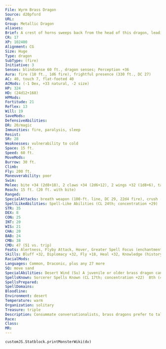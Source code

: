 ```yaml
---
File: Wyrm Brass Dragon
Source: d20pfsrd
URL: 
Group: Metallic Dragon
aliases: 
Brief: A crest of horns sweeps back from the head of this dragon, leading to a long neck and serpentine brass body.
CR: 17
XP: 102400
Alignment: CG
Size: Huge
Type: dragon
SubType: (fire)
Initiative: 3
Senses: blindsense 60 ft., dragon senses; Perception +36
Aura: fire (10 ft., 1d6 fire), frightful presence (330 ft., DC 27)
AC: 40, touch 7, flat-footed 40
ACMods: (-1 Dex, +33 natural, -2 size)
HP: 324
HD: (24d12+168)
HPMods: 
Fortitude: 21
Reflex: 13
Will: 19
SaveMods: 
DefensiveAbilities: 
DR: 20/magic
Immunities: fire, paralysis, sleep
Resist: 
SR: 28
Weaknesses: vulnerability to cold
Space: 15 ft.
Speed: 60 ft.
MoveMods: 
Burrow: 30 ft.
Climb: 
Fly: 200 ft.
Maneuverability: poor
Swim: 
Melee: bite +34 (2d8+18), 2 claws +34 (2d6+12), 2 wings +32 (1d8+6), tail slap +32 (2d6+18)
Reach: 15 ft. (20 ft. with bite)
Ranged: 
SpecialAttacks: breath weapon (100-ft. line, DC 29, 22d4 fire), crush (small creatures, DC 29, 2d8+18), desert wind, sandstorm, sleep breath
SpellLikeAbilities: Spell-Like Abilities (CL 24th; concentration +29)  At will-- control weather, control winds, endure elements, speak with animals, suggestion (DC 18)
STR: 35
DEX: 8
CON: 25
INT: 20
WIS: 21
CHA: 20
BAB: 24
CMB: 38
CMD: 47 (51 vs. trip)
Feats: Alertness, Flyby Attack, Hover, Greater Spell Focus (enchantment), Improved Initiative, Improved Vital Strike, Multiattack, Power Attack, Quicken Spell, Spell Focus (enchantment), Spell Penetration, Vital Strike
Skills: Bluff +32, Diplomacy +32, Fly +18, Heal +32, Knowledge (history) +32, Knowledge (local) +32, Linguistics +32, Perception +36, Sense Motive +36, Spellcraft +32, Survival +32
RacialMods: 
Languages: Common, Draconic, plus any 27 more
SQ: move sand
SpecialAbilities: Desert Wind (Su) A juvenile or older brass dragon can call up the desert wind to serve him. This functions as gust of wind, but any creature in its path must make a Fortitude save (DC 29) or be blinded for 1d4 rounds by the sand.  Fire Aura (Su) An old or older brass dragon is surrounded by an aura of intense heat. All creatures within 5 feet of the dragon take 1d6 points of fire damage at the beginning of the dragon's turn. An ancient brass dragon's aura extends to 10 feet. A great wyrm's damage increases to 2d6. A brass dragon can suppress or activate this aura at will as a free action.  Move Sand (Su) A young or older brass dragon can move sand to excavate ruins or hide treasures. This functions as move earth, but it only affects sand. The dragon uses his HD in place of his caster level for this effect. This is equivalent to a 5th-level spell.  Sandstorm (Su) An ancient or older brass dragon can create a powerful sandstorm once per day as a full-round action. This storm has a radius of 1 mile and lasts for 1 minute per age category of the dragon. This functions as a sandstorm (Pathfinder RPG Core Rulebook 431), except that it is also accompanied by windstorm-level winds.  Sleep Breath (Su) Instead of a line of fire, a brass dragon can breathe a 50 ft. cone of sleep gas. Creatures within the cone must succeed on a Will save or fall asleep for 1d6+11 rounds.
SpellsKnown: Sorcerer Spells Known (CL 17th; concentration +22)  8th (4/day)--demand (DC 25), power word stun  7th (6/day)--greater teleport, mass hold person (DC 24), power word blind   6th (6/day)--forceful hand, geas, greater dispel magic  5th (7/day)--contact other plane, dominate person (DC 22), mirage arcana, prying eyes  4th (7/day)--charm monster (DC 21), confusion (DC 21), dimensional anchor, locate creature  3rd (7/day)--displacement, heroism, hold person (DC 20), tongues  2nd (7/day)--alter self, detect thoughts (DC 17), locate object, resist energy, see invisibility  1st (8/day)--alarm, charm person (DC 18), protection from evil, shield, ventriloquism  0 (at will)--arcane mark, dancing lights, detect magic, detect poison, ghost sound (DC 15), mage hand, message, prestidigitation, read magic
SpellsPrepared: 
SpellDomains: 
Bloodline: 
Environment: desert
Temperature: warm
Organization: solitary
Treasure: triple
Description: Consummate conversationalists, brass dragons prefer to talk instead of fight. Brass dragons lair near humanoid settlements, where they can hear the most recent news and gossip.
Race: 
Class: 
MR: 
---
```

```dataviewjs
customJS.Statblock.printMonsterWiki(dv)
```
